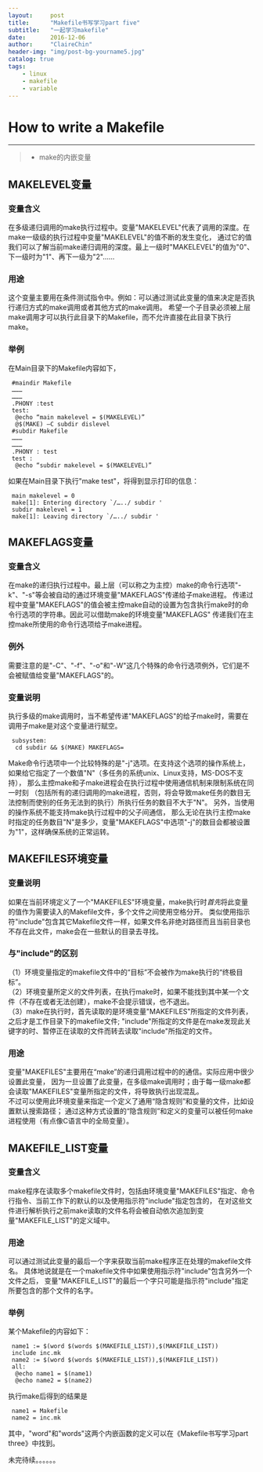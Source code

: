 ```yaml
---
layout:     post
title:      "Makefile书写学习part five"
subtitle:   "一起学习makefile"
date:       2016-12-06
author:     "ClaireChin"
header-img: "img/post-bg-yourname5.jpg"
catalog: true
tags:
    - linux
    - makefile
    - variable
---
```

>

# How to write a Makefile

------

> * make的内嵌变量

## MAKELEVEL变量

### 变量含义

在多级递归调用的make执行过程中。变量"MAKELEVEL"代表了调用的深度。在make一级级的执行过程中变量"MAKELEVEL"的值不断的发生变化，
通过它的值我们可以了解当前make递归调用的深度。最上一级时"MAKELEVEL"的值为"0"、下一级时为"1"、再下一级为"2"......

### 用途

这个变量主要用在条件测试指令中。例如：可以通过测试此变量的值来决定是否执行递归方式的make调用或者其他方式的make调用。
希望一个子目录必须被上层make调用才可以执行此目录下的Makefile，而不允许直接在此目录下执行make。

### 举例

在Main目录下的Makefile内容如下，

     #maindir Makefile
     ………
     ………
     .PHONY :test
     test:
      @echo “main makelevel = $(MAKELEVEL)”
      @$(MAKE) –C subdir dislevel
     #subdir Makefile
     ………
     ………
     .PHONY : test
     test :
      @echo “subdir makelevel = $(MAKELEVEL)”
      
如果在Main目录下执行"make test"，将得到显示打印的信息：

     main makelevel = 0
     make[1]: Entering directory `/…../ subdir '
     subdir makelevel = 1
     make[1]: Leaving directory `/…../ subdir '
     
## MAKEFLAGS变量

### 变量含义

在make的递归执行过程中。最上层（可以称之为主控）make的命令行选项"-k"、"-s"等会被自动的通过环境变量"MAKEFLAGS"传递给子make进程。
传递过程中变量"MAKEFLAGS"的值会被主控make自动的设置为包含执行make时的命令行选项的字符串。因此可以借助make的环境变量"MAKEFLAGS" 
传递我们在主控make所使用的命令行选项给子make进程。

### 例外

需要注意的是"-C"、"-f"、"-o"和"-W"这几个特殊的命令行选项例外，它们是不会被赋值给变量"MAKEFLAGS"的。

### 变量说明

执行多级的make调用时，当不希望传递"MAKEFLAGS"的给子make时，需要在调用子make是对这个变量进行赋空。

     subsystem:
      cd subdir && $(MAKE) MAKEFLAGS=
      
Make命令行选项中一个比较特殊的是"-j"选项。在支持这个选项的操作系统上，如果给它指定了一个数值"N"（多任务的系统unix、Linux支持，MS-DOS不支持），
那么主控make和子make进程会在执行过程中使用通信机制来限制系统在同一时刻
（包括所有的递归调用的make进程，否则，将会导致make任务的数目无法控制而使别的任务无法到的执行）所执行任务的数目不大于"N"。
另外，当使用的操作系统不能支持make执行过程中的父子间通信，
那么无论在执行主控make时指定的任务数目"N"是多少，变量"MAKEFLAGS"中选项"-j"的数目会都被设置为"1"，这样确保系统的正常运转。

## MAKEFILES环境变量

### 变量说明

如果在当前环境定义了一个"MAKEFILES"环境变量，make执行时*首先*将此变量的值作为需要读入的Makefile文件，多个文件之间使用空格分开。
类似使用指示符"include"包含其它Makefile文件一样，如果文件名非绝对路径而且当前目录也不存在此文件，make会在一些默认的目录去寻找。

### 与"include"的区别

（1）环境变量指定的makefile文件中的“目标”不会被作为make执行的“终极目标”。<br>
（2）环境变量所定义的文件列表，在执行make时，如果不能找到其中某一个文件（不存在或者无法创建），make不会提示错误，也不退出。<br>
（3）make在执行时，首先读取的是环境变量"MAKEFILES"所指定的文件列表，之后才是工作目录下的makefile文件;
"include"所指定的文件是在make发现此关键字的时、暂停正在读取的文件而转去读取"include"所指定的文件。

### 用途

变量"MAKEFILES"主要用在“make”的递归调用过程中的的通信。实际应用中很少设置此变量，
因为一旦设置了此变量，在多级make调用时；由于每一级make都会读取"MAKEFILES"变量所指定的文件，将导致执行出现混乱。<br>
不过可以使用此环境变量来指定一个定义了通用“隐含规则”和变量的文件，比如设置默认搜索路径；
通过这种方式设置的“隐含规则”和定义的变量可以被任何make进程使用（有点像C语言中的全局变量）。

## MAKEFILE_LIST变量

### 变量含义

make程序在读取多个makefile文件时，包括由环境变量"MAKEFILES"指定、命令行指令、当前工作下的默认的以及使用指示符"include"指定包含的，
在对这些文件进行解析执行之前make读取的文件名将会被自动依次追加到变量"MAKEFILE_LIST"的定义域中。

### 用途

可以通过测试此变量的最后一个字来获取当前make程序正在处理的makefile文件名。
具体地说就是在一个makefile文件中如果使用指示符"include"包含另外一个文件之后，
变量"MAKEFILE_LIST"的最后一个字只可能是指示符"include"指定所要包含的那个文件的名字。

### 举例

某个Makefile的内容如下：

     name1 := $(word $(words $(MAKEFILE_LIST)),$(MAKEFILE_LIST))
     include inc.mk
     name2 := $(word $(words $(MAKEFILE_LIST)),$(MAKEFILE_LIST))
     all:
      @echo name1 = $(name1)
      @echo name2 = $(name2)
      
执行make后得到的结果是

     name1 = Makefile
     name2 = inc.mk
     
其中，"word"和"words"这两个内嵌函数的定义可以在《Makefile书写学习part three》中找到。

未完待续。。。。。。

